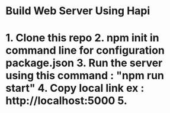 <h1>Build Web Server Using Hapi<h1>
  1. Clone this repo
  2. npm init in command line for configuration package.json
  3. Run the server using this command : "npm run start"
  4. Copy local link ex : http://localhost:5000
  5.
